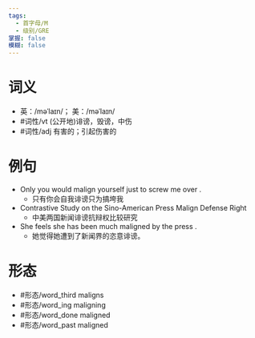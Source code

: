 ```yaml
---
tags:
  - 首字母/M
  - 级别/GRE
掌握: false
模糊: false
---
```

# 词义
- 英：/məˈlaɪn/； 美：/məˈlaɪn/
- #词性/vt  (公开地)诽谤，毁谤，中伤
- #词性/adj  有害的；引起伤害的
# 例句
- Only you would malign yourself just to screw me over .
	- 只有你会自我诽谤只为搞垮我
- Contrastive Study on the Sino-American Press Malign Defense Right
	- 中美两国新闻诽谤抗辩权比较研究
- She feels she has been much maligned by the press .
	- 她觉得她遭到了新闻界的恣意诽谤。
# 形态
- #形态/word_third maligns
- #形态/word_ing maligning
- #形态/word_done maligned
- #形态/word_past maligned
